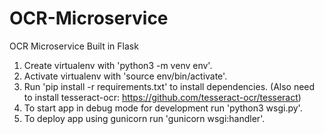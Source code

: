 # OCR-Microservice
OCR Microservice Built in Flask

1. Create virtualenv with 'python3 -m venv env'.
2. Activate virtualenv with 'source env/bin/activate'.
3. Run 'pip install -r requirements.txt' to install dependencies. (Also need to install tesseract-ocr: https://github.com/tesseract-ocr/tesseract)
4. To start app in debug mode for development run 'python3 wsgi.py'.
5. To deploy app using gunicorn run 'gunicorn wsgi:handler'.
